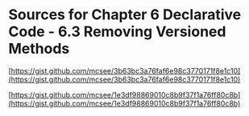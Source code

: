 # Sources for Chapter 6 Declarative Code - 6.3 Removing Versioned Methods


[https://gist.github.com/mcsee/3b63bc3a76faf6e98c3770171f8e1c10](https://gist.github.com/mcsee/3b63bc3a76faf6e98c3770171f8e1c10)

[https://gist.github.com/mcsee/1e3df98869010c8b9f37f1a76ff80c8b](https://gist.github.com/mcsee/1e3df98869010c8b9f37f1a76ff80c8b)